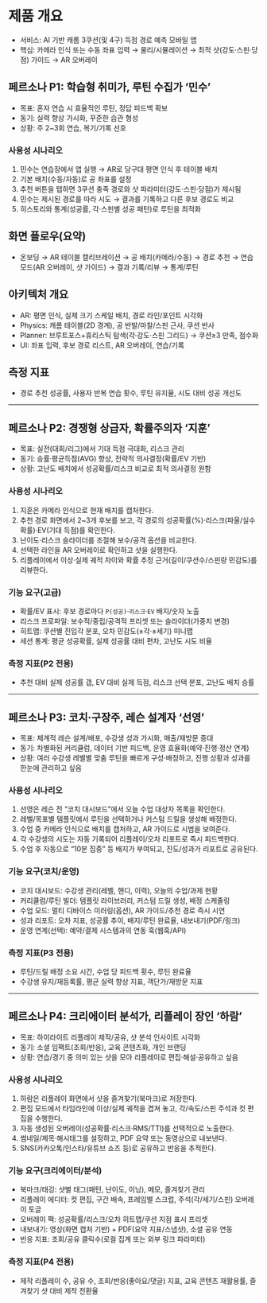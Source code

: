# 제품 개요
- 서비스: AI 기반 캐롬 3쿠션(및 4구) 득점 경로 예측 모바일 앱
- 핵심: 카메라 인식 또는 수동 좌표 입력 → 물리/시뮬레이션 → 최적 샷(강도·스핀·당점) 가이드 → AR 오버레이

## 페르소나 P1: 학습형 취미가, 루틴 수집가 ‘민수’
- 목표: 혼자 연습 시 효율적인 루틴, 정답 피드백 확보
- 동기: 실력 향상 가시화, 꾸준한 습관 형성
- 상황: 주 2~3회 연습, 복기/기록 선호

### 사용성 시나리오
1) 민수는 연습장에서 앱 실행 → AR로 당구대 평면 인식 후 테이블 배치
2) 기본 배치(수동/자동)로 공 좌표를 설정
3) 추천 버튼을 탭하면 3쿠션 충족 경로와 샷 파라미터(강도·스핀·당점)가 제시됨
4) 민수는 제시된 경로를 따라 시도 → 결과를 기록하고 다른 후보 경로도 비교
5) 히스토리와 통계(성공률, 각·스핀별 성공 패턴)로 루틴을 최적화

## 화면 플로우(요약)
- 온보딩 → AR 테이블 캘리브레이션 → 공 배치(카메라/수동) → 경로 추천 → 연습 모드(AR 오버레이, 샷 가이드) → 결과 기록/리뷰 → 통계/루틴

## 아키텍처 개요
- AR: 평면 인식, 실제 크기 스케일 배치, 경로 라인/포인트 시각화
- Physics: 캐롬 테이블(2D 경계), 공 반발/마찰/스핀 근사, 쿠션 반사
- Planner: 브루트포스+휴리스틱 탐색(각·강도·스핀 그리드) → 쿠션≥3 만족, 점수화
- UI: 좌표 입력, 후보 경로 리스트, AR 오버레이, 연습/기록

## 측정 지표
- 경로 추천 성공률, 사용자 반복 연습 횟수, 루틴 유지율, 시도 대비 성공 개선도

---

## 페르소나 P2: 경쟁형 상급자, 확률주의자 ‘지훈’
- 목표: 실전(대회/리그)에서 기대 득점 극대화, 리스크 관리
- 동기: 승률·평균득점(AVG) 향상, 전략적 의사결정(확률/EV 기반)
- 상황: 고난도 배치에서 성공확률/리스크 비교로 최적 의사결정 원함

### 사용성 시나리오
1) 지훈은 카메라 인식으로 현재 배치를 캡처한다.
2) 추천 경로 화면에서 2~3개 후보를 보고, 각 경로의 성공확률(%)·리스크(파울/실수 확률)·EV(기대 득점)를 확인한다.
3) 난이도·리스크 슬라이더를 조절해 보수/공격 옵션을 비교한다.
4) 선택한 라인을 AR 오버레이로 확인하고 샷을 실행한다.
5) 리플레이에서 이상·실제 궤적 차이와 확률 추정 근거(길이/쿠션수/스핀량 민감도)를 리뷰한다.

### 기능 요구(고급)
- 확률/EV 표시: 후보 경로마다 `P(성공)`·`리스크`·`EV` 배지/숫자 노출
- 리스크 프로파일: 보수적/중립/공격적 프리셋 또는 슬라이더(가중치 변경)
- 히트맵: 쿠션별 진입각 분포, 오차 민감도(±각·±세기) 미니맵
- 세션 통계: 평균 성공확률, 실제 성공률 대비 편차, 고난도 시도 비율

### 측정 지표(P2 전용)
- 추천 대비 실제 성공률 갭, EV 대비 실제 득점, 리스크 선택 분포, 고난도 배치 승률

---

## 페르소나 P3: 코치·구장주, 레슨 설계자 ‘선영’
- 목표: 체계적 레슨 설계/배포, 수강생 성과 가시화, 매출/재방문 증대
- 동기: 차별화된 커리큘럼, 데이터 기반 피드백, 운영 효율화(예약·진행·정산 연계)
- 상황: 여러 수강생 레벨별 맞춤 루틴을 빠르게 구성·배정하고, 진행 상황과 성과를 한눈에 관리하고 싶음

### 사용성 시나리오
1) 선영은 레슨 전 “코치 대시보드”에서 오늘 수업 대상자 목록을 확인한다.
2) 레벨/목표별 템플릿에서 루틴을 선택하거나 커스텀 드릴을 생성해 배정한다.
3) 수업 중 카메라 인식으로 배치를 캡처하고, AR 가이드로 시범을 보여준다.
4) 각 수강생의 시도는 자동 기록되어 리플레이/오차 리포트로 즉시 피드백한다.
5) 수업 후 자동으로 “10분 집중” 등 배지가 부여되고, 진도/성과가 리포트로 공유된다.

### 기능 요구(코치/운영)
- 코치 대시보드: 수강생 관리(레벨, 핸디, 이력), 오늘의 수업/과제 현황
- 커리큘럼/루틴 빌더: 템플릿 라이브러리, 커스텀 드릴 생성, 배정 스케줄링
- 수업 모드: 멀티 디바이스 미러링(옵션), AR 가이드/추천 경로 즉시 시연
- 성과 리포트: 오차 지표, 성공률 추이, 배지/루틴 완료율, 내보내기(PDF/링크)
- 운영 연계(선택): 예약/결제 시스템과의 연동 훅(웹훅/API)

### 측정 지표(P3 전용)
- 루틴/드릴 배정 소요 시간, 수업 당 피드백 횟수, 루틴 완료율
- 수강생 유지/재등록률, 평균 실력 향상 지표, 객단가/재방문 지표

---

## 페르소나 P4: 크리에이터 분석가, 리플레이 장인 ‘하람’
- 목표: 하이라이트 리플레이 제작/공유, 샷 분석 인사이트 시각화
- 동기: 소셜 임팩트(조회/반응), 교육 콘텐츠화, 개인 브랜딩
- 상황: 연습/경기 중 의미 있는 샷을 모아 리플레이로 편집·해설·공유하고 싶음

### 사용성 시나리오
1) 하람은 리플레이 화면에서 샷을 즐겨찾기(북마크)로 저장한다.
2) 편집 모드에서 타임라인에 이상/실제 궤적을 겹쳐 놓고, 각/속도/스핀 주석과 컷 편집을 수행한다.
3) 자동 생성된 오버레이(성공확률·리스크·RMS/TTI)를 선택적으로 노출한다.
4) 썸네일/제목·해시태그를 설정하고, PDF 요약 또는 동영상으로 내보낸다.
5) SNS(카카오톡/인스타/유튜브 쇼츠 등)로 공유하고 반응을 추적한다.

### 기능 요구(크리에이터/분석)
- 북마크/태깅: 샷별 태그(패턴, 난이도, 이닝), 메모, 즐겨찾기 관리
- 리플레이 에디터: 컷 편집, 구간 배속, 프레임별 스크럽, 주석(각/세기/스핀) 오버레이 토글
- 오버레이 팩: 성공확률/리스크/오차 히트맵/쿠션 지점 표시 프리셋
- 내보내기: 영상(화면 캡처 기반) + PDF(요약 지표/스냅샷), 소셜 공유 연동
- 반응 지표: 조회/공유 클릭수(로컬 집계 또는 외부 링크 파라미터)

### 측정 지표(P4 전용)
- 제작 리플레이 수, 공유 수, 조회/반응(좋아요/댓글) 지표, 교육 콘텐츠 재활용률, 즐겨찾기 샷 대비 제작 전환율
